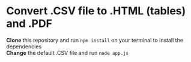 # Convert .CSV file to .HTML (tables) and .PDF
<strong>Clone</strong> this repository and run ``npm install`` on your terminal to install the dependencies
<br>
<strong>Change</strong> the default .CSV file and run ``node app.js``</strong>
